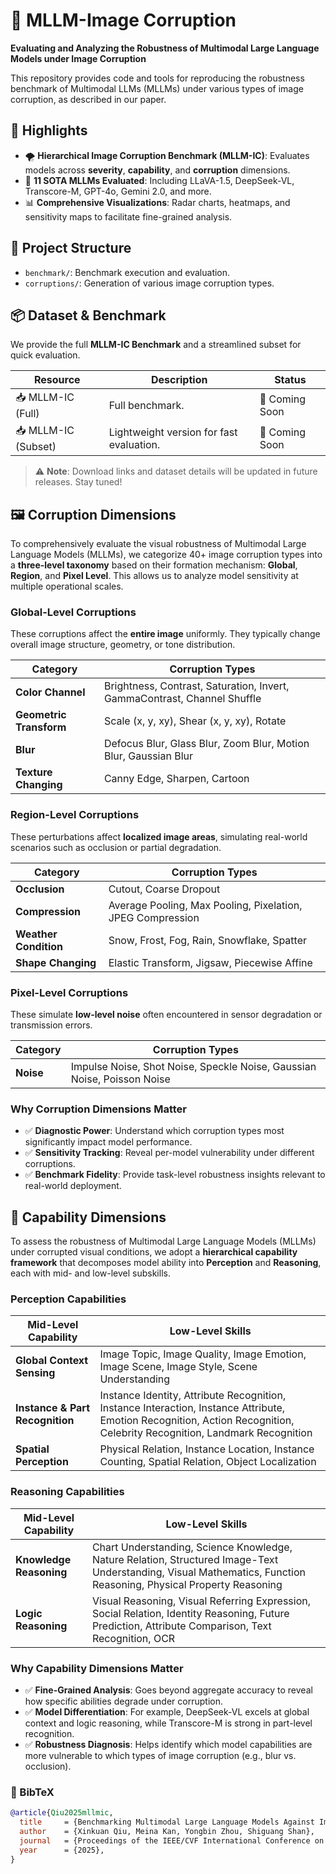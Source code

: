 # 🧪 MLLM-Image Corruption
**Evaluating and Analyzing the Robustness of Multimodal Large Language Models under Image Corruption**

This repository provides code and tools for reproducing the robustness benchmark of Multimodal LLMs (MLLMs) under various types of image corruption, as described in our paper.

## 📌 Highlights

- 🌪️ **Hierarchical Image Corruption Benchmark (MLLM-IC)**: Evaluates models across **severity**, **capability**, and **corruption** dimensions.
- 🧠 **11 SOTA MLLMs Evaluated**: Including LLaVA-1.5, DeepSeek-VL, Transcore-M, GPT-4o, Gemini 2.0, and more.
- 📊 **Comprehensive Visualizations**: Radar charts, heatmaps, and sensitivity maps to facilitate fine-grained analysis.

## 📂 Project Structure

- `benchmark/`: Benchmark execution and evaluation.
- `corruptions/`: Generation of various image corruption types.

## 📦 Dataset & Benchmark

We provide the full **MLLM-IC Benchmark** and a streamlined subset for quick evaluation.

| Resource                         | Description                              | Status            |
|----------------------------------|------------------------------------------|-------------------|
| 📥 MLLM-IC (Full)       | Full benchmark. | 🔄 Coming Soon     |
| 📥 MLLM-IC (Subset)| Lightweight version for fast evaluation.            | 🔄 Coming Soon     |

> ⚠️ **Note**: Download links and dataset details will be updated in future releases. Stay tuned!


## 🖼️ Corruption Dimensions

To comprehensively evaluate the visual robustness of Multimodal Large Language Models (MLLMs), we categorize 40+ image corruption types into a **three-level taxonomy** based on their formation mechanism: **Global**, **Region**, and **Pixel Level**. This allows us to analyze model sensitivity at multiple operational scales.

### Global-Level Corruptions

These corruptions affect the **entire image** uniformly. They typically change overall image structure, geometry, or tone distribution.

| Category             | Corruption Types                                                              |
|----------------------|-------------------------------------------------------------------------------|
| **Color Channel**     | Brightness, Contrast, Saturation, Invert, GammaContrast, Channel Shuffle     |
| **Geometric Transform** | Scale (x, y, xy), Shear (x, y, xy), Rotate                                   |
| **Blur**              | Defocus Blur, Glass Blur, Zoom Blur, Motion Blur, Gaussian Blur              |
| **Texture Changing**  | Canny Edge, Sharpen, Cartoon                                                  |


### Region-Level Corruptions

These perturbations affect **localized image areas**, simulating real-world scenarios such as occlusion or partial degradation.

| Category             | Corruption Types                                                              |
|----------------------|-------------------------------------------------------------------------------|
| **Occlusion**         | Cutout, Coarse Dropout                                                        |
| **Compression**       | Average Pooling, Max Pooling, Pixelation, JPEG Compression                   |
| **Weather Condition** | Snow, Frost, Fog, Rain, Snowflake, Spatter                                   |
| **Shape Changing**    | Elastic Transform, Jigsaw, Piecewise Affine                                  |


### Pixel-Level Corruptions

These simulate **low-level noise** often encountered in sensor degradation or transmission errors.

| Category    | Corruption Types                                                       |
|-------------|------------------------------------------------------------------------|
| **Noise**   | Impulse Noise, Shot Noise, Speckle Noise, Gaussian Noise, Poisson Noise |


### Why Corruption Dimensions Matter

- ✅ **Diagnostic Power**: Understand which corruption types most significantly impact model performance.
- ✅ **Sensitivity Tracking**: Reveal per-model vulnerability under different corruptions.
- ✅ **Benchmark Fidelity**: Provide task-level robustness insights relevant to real-world deployment.


## 🧠 Capability Dimensions

To assess the robustness of Multimodal Large Language Models (MLLMs) under corrupted visual conditions, we adopt a **hierarchical capability framework** that decomposes model ability into **Perception** and **Reasoning**, each with mid- and low-level subskills.

### Perception Capabilities

| Mid-Level Capability         | Low-Level Skills                                                                 |
|-----------------------------|-----------------------------------------------------------------------------------|
| **Global Context Sensing**  | Image Topic, Image Quality, Image Emotion, Image Scene, Image Style, Scene Understanding |
| **Instance & Part Recognition** | Instance Identity, Attribute Recognition, Instance Interaction, Instance Attribute, Emotion Recognition, Action Recognition, Celebrity Recognition, Landmark Recognition |
| **Spatial Perception**      | Physical Relation, Instance Location, Instance Counting, Spatial Relation, Object Localization |


### Reasoning Capabilities

| Mid-Level Capability         | Low-Level Skills                                                                 |
|-----------------------------|-----------------------------------------------------------------------------------|
| **Knowledge Reasoning**     | Chart Understanding, Science Knowledge, Nature Relation, Structured Image-Text Understanding, Visual Mathematics, Function Reasoning, Physical Property Reasoning |
| **Logic Reasoning**         | Visual Reasoning, Visual Referring Expression, Social Relation, Identity Reasoning, Future Prediction, Attribute Comparison, Text Recognition, OCR |


### Why Capability Dimensions Matter

- ✅ **Fine-Grained Analysis**: Goes beyond aggregate accuracy to reveal how specific abilities degrade under corruption.
- ✅ **Model Differentiation**: For example, DeepSeek-VL excels at global context and logic reasoning, while Transcore-M is strong in part-level recognition.
- ✅ **Robustness Diagnosis**: Helps identify which model capabilities are more vulnerable to which types of image corruption (e.g., blur vs. occlusion).

### 🔖 BibTeX

```bibtex
@article{Qiu2025mllmic,
  title     = {Benchmarking Multimodal Large Language Models Against Image Corruptions},
  author    = {Xinkuan Qiu, Meina Kan, Yongbin Zhou, Shiguang Shan},
  journal   = {Proceedings of the IEEE/CVF International Conference on Computer Vision (ICCV)},
  year      = {2025},
}
